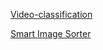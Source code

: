 [Video-classification](https://blog.csdn.net/weixin_48007632/article/details/141222293)


[Smart Image Sorter](https://github.com/bellingcat/smart-image-sorter)

